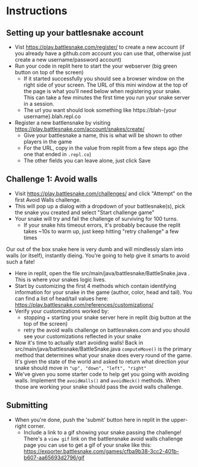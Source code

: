 # Instructions  


## Setting up your battlesnake account

* Vist https://play.battlesnake.com/register/ to create a new account (if you already have a github.com account you can use that, otherwise just create a new username/password account)
* Run your code in replit here to start the your webserver (big green button on top of the screen)
  * If it started successfully you should see a browser window on the right side of your screen. The URL of this mini window at the top of the page is what you'll need below when registering your snake. This can take a few minutes the first time you run your snake server in a session.
  * The url you want should look something like https://blah-{your username}.blah.repl.co
* Register a new battlensnake by visiting https://play.battlesnake.com/account/snakes/create/
  * Give your battlesnake a name, this is what will be shown to other players in the game
  * For the URL, copy in the value from replit from a few steps ago (the one that ended in `.repl.co`)
  * The other fields you can leave alone, just click Save

## Challenge 1: Avoid walls

* Visit https://play.battlesnake.com/challenges/ and click "Attempt" on the first Avoid Walls challenge.
* This will pop up a dialog with a dropdown of your battlesnake(s), pick the snake you created and select "Start challenge game"
* Your snake will try and fail the challenge of surviving for 100 turns.
  * If your snake hits timeout errors, it's probably because the replit takes ~10s to warm up, just keep hitting "retry challenge" a few times

Our out of the box snake here is very dumb and will mindlessly slam into walls (or itself), instantly dieing. You're going to help give it smarts to avoid such a fate!

* Here in replit, open the file src/main/java/battlesnake/BattleSnake.java . This is where your snakes logic lives.
* Start by customizing the first 4 methods which contain identifying information for your snake in the game (author, color, head and tail). You can find a list of head/tail values here: https://play.battlesnake.com/references/customizations/
* Verify your customizations worked by:
  * stopping + starting your snake server here in replit (big button at the top of the screen)
  * retry the avoid walls challenge on battlesnakes.com and you should see your customizations reflected in your snake
* Now it's time to actually start avoiding walls! Back in src/main/java/battlesnake/BattleSnake.java `computeMove()` is the primary method that determines what your snake does every round of the game. It's given the state of the world and asked to return what direction your snake should move in `"up", "down", "left", "right"`
* We've given you some starter code to help get you going with avoiding walls. Implement the `avoidWalls()` and `avoidNeck()` methods. When those are working your snake should pass the avoid walls challenge.

## Submitting

* When you're done, push the 'submit' button here in replit in the upper-right corner.
  * Include a link to a gif showing your snake passing the challenge! There's a `view gif` link on the battlensnake avoid walls challenge page you can use to get a gif of your snake like this: https://exporter.battlesnake.com/games/cfba9b38-3cc2-401b-b607-aa65693d2796/gif